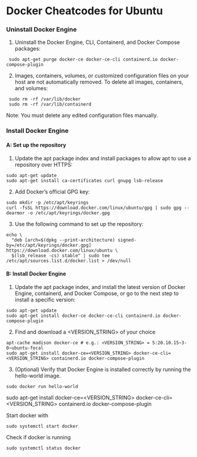 # Docker Cheatcodes for Ubuntu

### Uninstall Docker Engine
1. Uninstall the Docker Engine, CLI, Containerd, and Docker Compose packages:
```
 sudo apt-get purge docker-ce docker-ce-cli containerd.io docker-compose-plugin
 ```
2. Images, containers, volumes, or customized configuration files on your host are not automatically removed. To delete all images, containers, and volumes:
```
 sudo rm -rf /var/lib/docker
 sudo rm -rf /var/lib/containerd
```
Note: You must delete any edited configuration files manually.

### Install Docker Engine

#### A: Set up the repository

1. Update the apt package index and install packages to allow apt to use a repository over HTTPS:
```
sudo apt-get update
sudo apt-get install ca-certificates curl gnupg lsb-release
```
2. Add Docker’s official GPG key:
```
sudo mkdir -p /etc/apt/keyrings
curl -fsSL https://download.docker.com/linux/ubuntu/gpg | sudo gpg --dearmor -o /etc/apt/keyrings/docker.gpg
```
3. Use the following command to set up the repository:
```
echo \
  "deb [arch=$(dpkg --print-architecture) signed-by=/etc/apt/keyrings/docker.gpg] https://download.docker.com/linux/ubuntu \
  $(lsb_release -cs) stable" | sudo tee /etc/apt/sources.list.d/docker.list > /dev/null
```
#### B: Install Docker Engine
1. Update the apt package index, and install the latest version of Docker Engine, containerd, and Docker Compose, or go to the next step to install a specific version:
```
sudo apt-get update
sudo apt-get install docker-ce docker-ce-cli containerd.io docker-compose-plugin

```
2. Find and download a <VERSION_STRING> of your choice
```
apt-cache madison docker-ce # e.g.: <VERSION_STRING> = 5:20.10.15~3-0~ubuntu-focal
sudo apt-get install docker-ce=<VERSION_STRING> docker-ce-cli=<VERSION_STRING> containerd.io docker-compose-plugin
```
3. (Optional) Verify that Docker Engine is installed correctly by running the hello-world image.
```
sudo docker run hello-world
```



sudo apt-get install docker-ce=<VERSION_STRING> docker-ce-cli=<VERSION_STRING> containerd.io docker-compose-plugin




Start docker with
```
sudo systemctl start docker
```
Check if docker is running
```
sudo systemctl status docker
```

